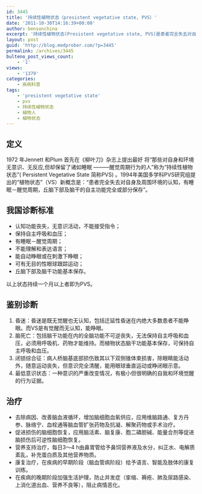 ```yaml
---
id: 3445
title: '持续性植物状态（presistent vegetative state, PVS）'
date: '2011-10-30T14:16:39+00:00'
author: bensonchina
excerpt: '持续性植物状态(Presistent vegetative state, PVS)是患者完全失去对自身及周围环境的认知，有睡眠－醒觉周期，丘脑下部及脑干的自主功能完全或部分保存'
layout: post
guid: 'http://blog.medprober.com/?p=3445'
permalink: /archives/3445
bulteno_post_views_count:
    - '1'
views:
    - '1379'
categories:
    - 疾病科普
tags:
    - 'presistent vegetative state'
    - pvs
    - 持续性植物状态
    - 植物人
    - 植物状态
---
```


## 定义

1972 年Jennett 和Plum 首先在《柳叶刀》杂志上提出最好 将“那些对自身和环境无意识、无反应,但却保留了诸如睡眠 ———醒觉周期行为的人”称为“持续性植物状态”( Persistent Vegetative State 简称PVS) 。1994年美国多学科PVS研究组提出的“植物状态”（VS）新概念是：“患者完全失去对自身及周围环境的认知，有睡眠－醒觉周期，丘脑下部及脑干的自主功能完全或部分保存”。

## 我国诊断标准

- 认知功能丧失，无意识活动，不能接受指令；
- 保持自主呼吸和血压；
- 有睡眠－醒觉周期；
- 不能理解和表达语言；
- 能自动睁眼或在刺激下睁眼；
- 可有无目的性眼球跟踪运动；
- 丘脑下部及脑干功能基本保存。

以上状态持续一个月以上者即为PVS。

## 鉴别诊断

1. 昏迷：昏迷是既无觉醒也无认知，包括迁延性昏迷在内绝大多数患者不能睁眼。而VS是有觉醒而无认知，能睁眼。
2. 脑死亡：包括脑干功能在内的全脑功能不可逆丧失，无法保持自主呼吸和血压，必须用呼吸机、药物才能维持。而植物状态脑干功能基本保存，可保持自主呼吸和血压。
3. 闭锁综合征：病人桥脑基底部损伤致其以下双侧锥体束损害，除眼睛能活动外，随意运动丧失，但意识完全清醒，能用眼球垂直运动或睁闭眼示意。
4. 最低意识状态：一种意识的严重改变情况，有极小但很明确的自我和环境觉醒的行为证据。

## 治疗

- 去除病因、改善脑血液循环，增加脑细胞血氧供应，应用维脑路通、复方丹参、脉络宁、血栓通等脑血管扩张药物及抗凝、解聚药物或手术治疗。
- 促进损伤的脑细胞恢复，应用脑活素、脑复康、胞二磷胆碱、能量合剂等促进脑损伤后可逆性脑细胞恢复。
- 营养支持治疗，每日3～4 h由鼻胃管给予鼻饲营养液及水分，纠正水、电解质紊乱，补充蛋白质及其他营养物质。
- 康复治疗，在疾病的早期阶段（脑血管病阶段）给予语言、智能及肢体的康复训练。
- 在疾病的晚期阶段加强生活护理，防止并发症（挛缩、褥疮、肺及尿路感染、上消化道出血、营养不良等），阻止病情恶化。